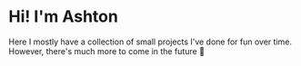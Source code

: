 # Hi! I'm Ashton
Here I mostly have a collection of small projects I've done for fun over time. However, there's much more to come in the future 👀

